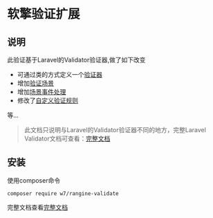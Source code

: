 # 软擎验证扩展

## 说明
此验证基于Laravel的Validator验证器,做了如下改变
 - 可通过类的方式定义一个[验证器](https://v.neww7.com/Validate.htm)
 - 增加[验证场景](https://v.neww7.com/Scene.html)
 - 增加[场景事件处理](https://v.neww7.com/Event.html)
 - 修改了[自定义验证规则](https://v.neww7.com/Rule.html)

等...

> 此文档只说明与Laravel的Validator验证器不同的地方，完整Laravel Validator文档可查看：[完整文档](https://learnku.com/docs/laravel/6.x/validation/5144)

## 安装
使用composer命令
``` shell
composer require w7/rangine-validate
```

完整文档查看[完整文档](https://v.neww7.com)